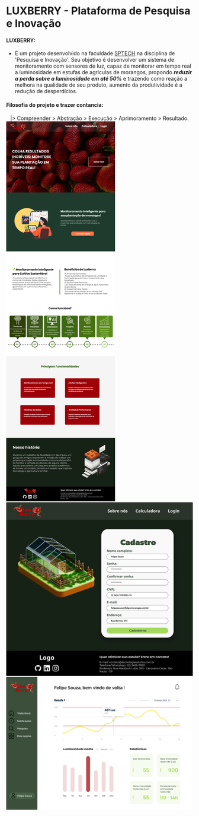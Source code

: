 # LUXBERRY - Plataforma de Pesquisa e Inovação

#### LUXBERRY:

- É um projeto desenvolvido na faculdade [SPTECH](https://www.sptech.school/) na disciplina de 'Pesquisa e Inovação'. Seu objetivo é desenvolver um sistema de monitoramento com
  sensores de luz, capaz de monitorar em tempo real a luminosidade em estufas de agriculas de morangos, propondo <b><i>reduzir a perda sobre a luminosidade em até 50%</i></b> e trazendo como reação a melhora na qualidade de seu produto, aumento da produtividade é a redução de desperdícios.

#### Filosofia do projeto e trazer contancia:

<center>
|> Compreender
>    Abstração
>       Execução
>         Aprimoramento
>           Resultado.
</center>

<div>
<img src="/Documentação/Algoritmo - Prototipação WebSite/Pr.WebSite/Home.png">

<div>
<img src="/Documentação/Algoritmo - Prototipação WebSite/Pr.WebSite/Cadastro.png">
<div>
<img src="/Documentação/Algoritmo - Prototipação WebSite/Pr.WebSite/Tela_Dashboard.png">
</div>
</div>
</div>
